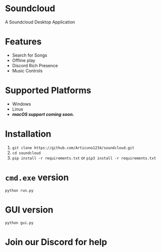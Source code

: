 # Soundcloud
A Soundcloud Desktop Application

# Features
- Search for Songs
- Offline play
- Discord Rich Presence
- Music Controls

# Supported Platforms
- Windows
- Linux
- ***macOS support coming soon.***

# Installation
1. `git clone https://github.com/Articuno1234/soundcloud.git`
2. `cd soundcloud`
3. `pip install -r requirements.txt` or `pip3 install -r requirements.txt`

# `cmd.exe` version
`python run.py`

# GUI version
`python gui.py`

# Join our Discord for help
